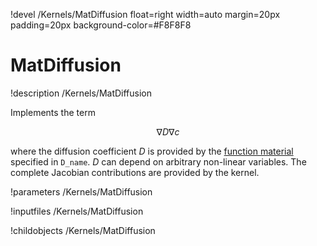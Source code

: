!devel /Kernels/MatDiffusion float=right width=auto margin=20px padding=20px background-color=#F8F8F8

# MatDiffusion
!description /Kernels/MatDiffusion

Implements the term

$$
\nabla D \nabla c
$$

where the diffusion coefficient $D$ is provided by the [function material](../../introduction/FunctionMaterials) specified in `D_name`. $D$ can depend on arbitrary non-linear variables. The complete Jacobian contributions are provided by the kernel.

!parameters /Kernels/MatDiffusion

!inputfiles /Kernels/MatDiffusion

!childobjects /Kernels/MatDiffusion
